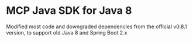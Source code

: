 # MCP Java SDK for Java 8
Modified most code and downgraded dependencies from the official v0.8.1 version, to support old Java 8 and Spring Boot 2.x